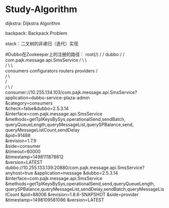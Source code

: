 # Study-Algorithm
dijkstra: Dijkstra Algorithm

backpack: Backpack Problem

stack：二叉树的非递归（迭代）实现

#Dubbo在Zookeeper上的注册的路径：
                      root(/)
                       /
                      /
                    dubbo
                    /
                   /
                 com.pajk.message.api.SmsService
                 /   \              \        \
                /     \              \        \
          consumers  configurators routers    providers
             /                                        \
            /                                          \  
           /                                            \
          /                                              \ 
         /                                                \
 consumer://10.255.134.103/com.pajk.message.api.SmsService?\
 application=dubbo-service-plaza-admin                      \
 &category=consumers                                         \
 &check=false&dubbo=2.5.3.14                                  \
 &interface=com.pajk.message.api.SmsService                    \
 &methods=getTplKeysBySys,operationalSend,sendBatch,            \
 queryQueueLength,queryMessageList,querySPBalance,send,          \
 queryMessageListCount,sendDelay                                  \
 &pid=91488                                                        \
 &revision=1.7.9                                                    \
 &side=consumer                                                      \
 &timeout=60000                                                       \
 &timestamp=1498111878812                                              \
 &version=LATEST                                                        \
                                               dubbo://10.255.133.139:20880/com.pajk.message.api.SmsService?
                                               anyhost=true
                                               &application=message
                                               &dubbo=2.5.3.14
                                               &interface=com.pajk.message.api.SmsService
                                               &methods=getTplKeysBySys,operationalSend,send,queryQueueLength,
                                               querySPBalance,queryMessageList,sendDelay,sendBatch,queryMessageListCount
                                               &pid=88006
                                               &revision=1.8.6-SNAPSHOT
                                               &side=provider
                                               &timestamp=1498109581086
                                               &version=LATEST
             

